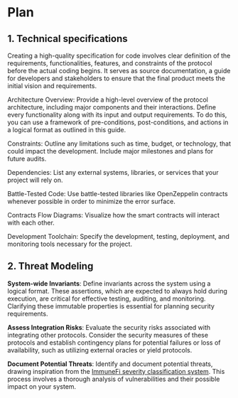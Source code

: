 # Plan

## 1. Technical specifications

Creating a high-quality specification for code involves clear definition of the requirements, functionalities, features, and constraints of the protocol before the actual coding begins. It serves as source documentation, a guide for developers and stakeholders to ensure that the final product meets the initial vision and requirements.

Architecture Overview: Provide a high-level overview of the protocol architecture, including major components and their interactions. Define every functionality along with its input and output requirements. To do this, you can use a framework of pre-conditions, post-conditions, and actions in a logical format as outlined in this guide.

Constraints: Outline any limitations such as time, budget, or technology, that could impact the development. Include major milestones and plans for future audits.

Dependencies: List any external systems, libraries, or services that your project will rely on.

Battle-Tested Code: Use battle-tested libraries like OpenZeppelin contracts whenever possible in order to minimize the error surface.

Contracts Flow Diagrams: Visualize how the smart contracts will interact with each other.

Development Toolchain: Specify the development, testing, deployment, and monitoring tools necessary for the project.

## 2. Threat Modeling

**System-wide Invariants**: Define invariants across the system using a logical format. These assertions, which are expected to always hold during execution, are critical for effective testing, auditing, and monitoring. Clarifying these immutable properties is essential for planning security requirements.

**Assess Integration Risks**: Evaluate the security risks associated with integrating other protocols. Consider the security measures of these protocols and establish contingency plans for potential failures or loss of availability, such as utilizing external oracles or yield protocols.

**Document Potential Threats**: Identify and document potential threats, drawing inspiration from the [ImmuneFi severity classification system](https://immunefi.com/immunefi-vulnerability-severity-classification-system-v2-3/). This process involves a thorough analysis of vulnerabilities and their possible impact on your system.
